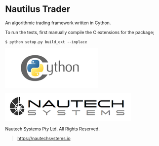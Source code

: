 # Nautilus Trader
An algorithmic trading framework written in Cython.

To run the tests, first manually compile the C extensions for the package;

    $ python setup.py build_ext --inplace

![Alt text](documentation/assets/cython-logo-small.png "cython")

![Alt text](documentation/assets/nautechsystems_logo_small.png?raw=true "logo")

Nautech Systems Pty Ltd. All Rights Reserved.

> https://nautechsystems.io
